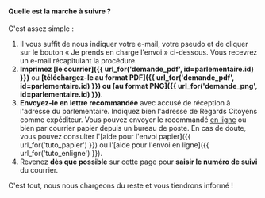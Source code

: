 #### Quelle est la marche à suivre ?

C'est assez simple :

1. Il vous suffit de nous indiquer votre e-mail, votre pseudo et de cliquer sur le bouton « Je prends en charge l'envoi » ci-dessous. Vous recevrez un e-mail récapitulant la procédure.
2. **Imprimez [le courrier]({{ url_for('demande_pdf', id=parlementaire.id) }})** ou **[téléchargez-le au format PDF]({{ url_for('demande_pdf', id=parlementaire.id) }}) ou [au format PNG]({{ url_for('demande_png', id=parlementaire.id) }})**.
3. **Envoyez-le en lettre recommandée** avec accusé de réception à l'adresse du parlementaire. Indiquez bien l'adresse de Regards Citoyens comme expéditeur. Vous pouvez envoyer le recommandé [en ligne](https://boutique.laposte.fr/envoi-de-courrier-en-ligne/lettre-recommandee-en-ligne?) ou bien par courrier papier depuis un bureau de poste. En cas de doute, vous pouvez consulter l'[aide pour l'envoi papier]({{ url_for('tuto_papier') }}) ou l'[aide pour l'envoi en ligne]({{ url_for('tuto_enligne') }}).
4. Revenez **dès que possible** sur cette page pour **saisir le numéro de suivi** du courrier.

C'est tout, nous nous chargeons du reste et vous tiendrons informé !
